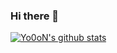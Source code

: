 ### Hi there 👋

<!--
**Yo0oN/Yo0oN** is a ✨ _special_ ✨ repository because its `README.md` (this file) appears on your GitHub profile.

Here are some ideas to get you started:

- 🔭 I’m currently working on ...
- 🌱 I’m currently learning ...
- 👯 I’m looking to collaborate on ...
- 🤔 I’m looking for help with ...
- 💬 Ask me about ...
- 📫 How to reach me: ...
- 😄 Pronouns: ...
- ⚡ Fun fact: ...
-->

[![Yo0oN's github stats](https://github-readme-stats.vercel.app/api?username=Yo0oN)](https://github.com/yo0on/github-readme-stats)
